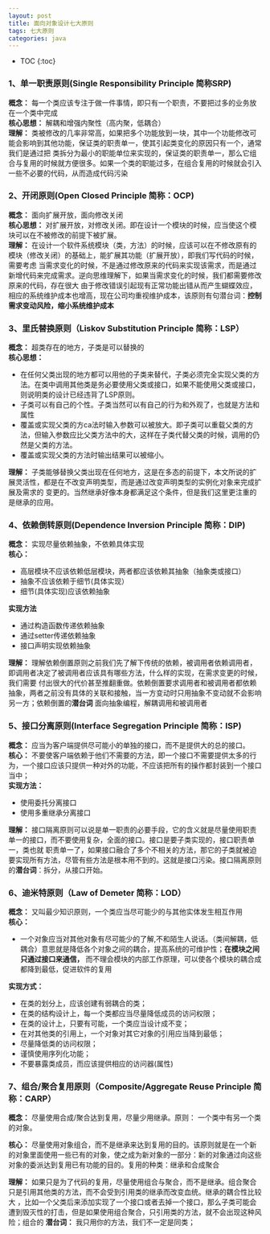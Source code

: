 ```yaml
---
layout: post
title: 面向对象设计七大原则
tags: 七大原则
categories: java
---    
```


* TOC
{:toc}

### 1、单一职责原则(Single Responsibility Principle  简称SRP)     
**概念：** 每一个类应该专注于做一件事情，即只有一个职责，不要把过多的业务放在一个类中完成       
**核心思想：** 解耦和增强内聚性（高内聚，低耦合）   
**理解：** 类被修改的几率非常高，如果把多个功能放到一块，其中一个功能修改可能会影响到其他功能，保证类的职责单一，使其引起类变化的原因只有一个，通常我们是通过把
类拆分为最小的职能单位来实现的，保证类的职责单一，那么它组合与复用的时候就方便很多。如果一个类的职能过多，在组合复用的时候就会引入一些不必要的代码，从而造成代码污染   

### 2、开闭原则(Open Closed Principle 简称：OCP)  
**概念：** 面向扩展开放，面向修改关闭   
**核心思想：** 对扩展开放，对修改关闭。即在设计一个模块的时候，应当使这个模块可以在不被修改的前提下被扩展。   
**理解：** 在设计一个软件系统模块（类，方法）的时候，应该可以在不修改原有的模块（修改关闭）的基础上，能扩展其功能（扩展开放），即我们写代码的时候，需要考虑
当需求变化的时候，不是通过修改原来的代码来实现该需求，而是通过新增代码来完成需求。逆向思维理解下，如果当需求变化的时候，我们都需要修改原来的代码，存在很大
由于修改错误引起现有正常功能出错从而产生蝴蝶效应，相应的系统维护成本也增高，现在公司均重视维护成本，该原则有句潜台词：**控制需求变动风险，缩小系统维护成本**   

### 3、里氏替换原则（Liskov Substitution Principle 简称：LSP）   
**概念：** 超类存在的地方，子类是可以替换的   
**核心思想：**    
* 在任何父类出现的地方都可以用他的子类来替代，子类必须完全实现父类的方法。在类中调用其他类是务必要使用父类或接口，如果不能使用父类或接口，则说明类的设计已经违背了LSP原则。    
* 子类可以有自己的个性。子类当然可以有自己的行为和外观了，也就是方法和属性   
* 覆盖或实现父类的方ca法时输入参数可以被放大。即子类可以重载父类的方法，但输入参数应比父类方法中的大，这样在子类代替父类的时候，调用的仍然是父类的方法。   
* 覆盖或实现父类的方法时输出结果可以被缩小。    

**理解：** 子类能够替换父类出现在任何地方，这是在多态的前提下，本文所说的扩展灵活性，都是在不改变声明类型，而是通过改变声明类型的实例化对象来完成扩展及需求的
变更的。当然继承好像本身都满足这个条件，但是我们这里更注重的是继承的应用。   

### 4、依赖倒转原则(Dependence Inversion Principle 简称：DIP)   
**概念：** 实现尽量依赖抽象，不依赖具体实现    
**核心：**    
* 高层模块不应该依赖低层模块，两者都应该依赖其抽象（抽象类或接口）   
* 抽象不应该依赖于细节(具体实现）   
* 细节(具体实现)应该依赖抽象     

**实现方法**    
* 通过构造函数传递依赖抽象    
* 通过setter传递依赖抽象   
* 接口声明实现依赖抽象     

**理解：** 理解依赖倒置原则之前我们先了解下传统的依赖，被调用者依赖调用者，即调用者决定了被调用者应该具有哪些方法，什么样的实现，在需求变更的时候，我们需要
付出很大的代价甚至推翻重做。依赖倒置要求调用者和被调用者都依赖抽象，两者之前没有具体的关联和接触，当一方变动时只用抽象不变动就不会影响另一方；依赖倒置的**潜台词**
面向抽象编程，解耦调用和被调用者   

### 5、接口分离原则(Interface Segregation Principle 简称：ISP)   
**概念：** 应当为客户端提供尽可能小的单独的接口，而不是提供大的总的接口。   
**核心：** 不要使客户端依赖于他们不需要的方法，即一个接口不需要提供太多的行为，一个接口应该只提供一种对外的功能，不应该把所有的操作都封装到一个接口当中；   
**实现方法：**    
* 使用委托分离接口    
* 使用多重继承分离接口    

**理解：** 接口隔离原则可以说是单一职责的必要手段，它的含义就是尽量使用职责单一的接口，而不要使用复杂，全面的接口。接口是要子类实现的，接口职责单一，类也就
职责单一了，如果接口融合了多个不相关的方法，那它的子类就被迫要实现所有方法，尽管有些方法是根本用不到的。这就是接口污染。接口隔离原则的**潜台词**：拆分，从接口开始。    

### 6、迪米特原则（Law of Demeter  简称：LOD）   
**概念：** 又叫最少知识原则，一个类应当尽可能少的与其他实体发生相互作用    
**核心：**    
* 一个对象应当对其他对象有尽可能少的了解,不和陌生人说话。（类间解耦，低耦合）意思就是降低各个对象之间的耦合，提高系统的可维护性；**在模块之间只通过接口来通信，**
而不理会模块的内部工作原理，可以使各个模块的耦合成都降到最低，促进软件的复用    

**实现方式：**    
* 在类的划分上，应该创建有弱耦合的类；  
* 在类的结构设计上，每一个类都应当尽量降低成员的访问权限；   
* 在类的设计上，只要有可能，一个类应当设计成不变；    
* 在对其他类的引用上，一个对象对其它对象的引用应当降到最低；   
* 尽量降低类的访问权限；  
* 谨慎使用序列化功能；   
* 不要暴露类成员，而应该提供相应的访问器(属性)     

### 7、组合/聚合复用原则（Composite/Aggregate Reuse Principle  简称：CARP）   
**概念：** 尽量使用合成/聚合达到复用，尽量少用继承。原则： 一个类中有另一个类的对象。   

**核心：** 尽量使用对象组合，而不是继承来达到复用的目的。该原则就是在一个新的对象里面使用一些已有的对象，使之成为新对象的一部分：新的对象通过向这些
对象的委派达到复用已有功能的目的。复用的种类：继承和合成聚合   

**理解：** 如果只是为了代码的复用，尽量使用组合与聚合，而不是继承。组合聚合只是引用其他类的方法，而不会受到引用类的继承而改变血统。继承的耦合性比较大
，比如一个父类后来添加实现了一个接口或者去掉一个接口，那么子类可能会遭到毁灭性的打击，但是如果使用组合聚合，只引用类的方法，就不会出现这种风险；组合的
**潜台词：** 我只用你的方法，我们不一定是同类；    


 

                           
                            
        
         
        
     
